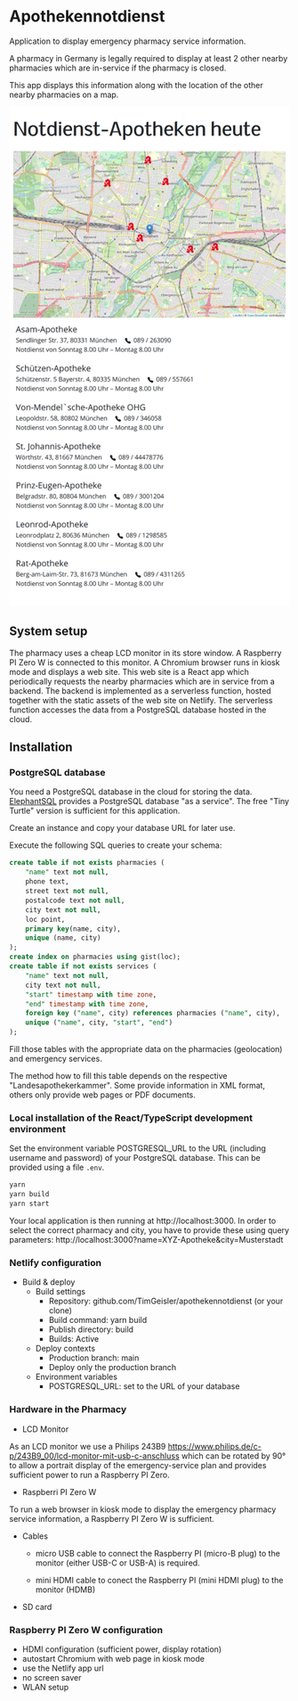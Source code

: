 # Apothekennotdienst

Application to display emergency pharmacy service information.

A pharmacy in Germany is legally required to display at least 2 other nearby pharmacies which are in-service if the pharmacy is closed.

This app displays this information along with the location of the other nearby pharmacies on a map.

![screenshot of emergency pharmacy service information](doc/screenshot.png)

## System setup

The pharmacy uses a cheap LCD monitor in its store window.
A Raspberry PI Zero W is connected to this monitor.
A Chromium browser runs in kiosk mode and displays a web site.
This web site is a React app which periodically requests the nearby pharmacies which are in service from a backend.
The backend is implemented as a serverless function, hosted together with the static assets of the web site on Netlify.
The serverless function accesses the data from a PostgreSQL database hosted in the cloud.

## Installation

### PostgreSQL database

You need a PostgreSQL database in the cloud for storing the data.
[ElephantSQL](https://www.elephantsql.com/) provides a PostgreSQL database "as a service".
The free "Tiny Turtle" version is sufficient for this application.

Create an instance and copy your database URL for later use.

Execute the following SQL queries to create your schema:

```sql
create table if not exists pharmacies (
	"name" text not null,
	phone text,
	street text not null,
	postalcode text not null,
	city text not null,
	loc point,
	primary key(name, city),
	unique (name, city)
);
create index on pharmacies using gist(loc);
create table if not exists services (
	"name" text not null,
	city text not null,
	"start" timestamp with time zone,
	"end" timestamp with time zone,
	foreign key ("name", city) references pharmacies ("name", city),
	unique ("name", city, "start", "end")
);
```

Fill those tables with the appropriate data on the pharmacies (geolocation) and emergency services.

The method how to fill this table depends on the respective "Landesapothekerkammer".
Some provide information in XML format, others only provide web pages or PDF documents.

### Local installation of the React/TypeScript development environment

Set the environment variable POSTGRESQL_URL to the URL (including username and password) of your PostgreSQL database.
This can be provided using a file `.env`.

```sh
yarn
yarn build
yarn start
```

Your local application is then running at http://localhost:3000.
In order to select the correct pharmacy and city, you have to provide these using query parameters:
http://localhost:3000?name=XYZ-Apotheke&city=Musterstadt

### Netlify configuration

- Build & deploy
  - Build settings
    - Repository: github.com/TimGeisler/apothekennotdienst (or your clone)
    - Build command: yarn build
    - Publish directory: build
    - Builds: Active
  - Deploy contexts
    - Production branch: main
    - Deploy only the production branch
  - Environment variables
    - POSTGRESQL_URL: set to the URL of your database

### Hardware in the Pharmacy

- LCD Monitor

As an LCD monitor we use a Philips 243B9 https://www.philips.de/c-p/243B9_00/lcd-monitor-mit-usb-c-anschluss
which can be rotated by 90° to allow a portrait display of the emergency-service plan
and provides sufficient power to run a Raspberry PI Zero.

- Raspberri PI Zero W

To run a web browser in kiosk mode to display the emergency pharmacy service information,
a Raspberry PI Zero W is sufficient.

- Cables

    - micro USB cable to connect the Raspberry PI (micro-B plug) to the monitor (either USB-C or USB-A) is required.

    - mini HDMI cable to conect the Raspberry PI (mini HDMI plug) to the monitor (HDMB)

- SD card

### Raspberry PI Zero W configuration

- HDMI configuration (sufficient power, display rotation)
- autostart Chromium with web page in kiosk mode
- use the Netlify app url
- no screen saver
- WLAN setup
